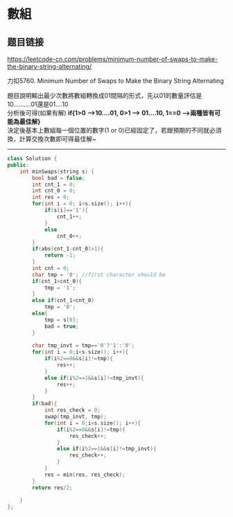 # 數組

## 题目链接

https://leetcode-cn.com/problems/minimum-number-of-swaps-to-make-the-binary-string-alternating/

力扣5760. Minimum Number of Swaps to Make the Binary String Alternating

題目說明輸出最少次數將數組轉換成01間隔的形式，先以01的數量評估是10..........01還是01....10     
分析後可得(如果有解) **if{1>0 -->10....01, 0>1 --> 01....10, 1==0 -->兩種皆有可能為最佳解}**    
決定後基本上數組每一個位置的數字(1 or 0)已經固定了，若跟預期的不同就必須換，計算交換次數即可得最佳解~

    
---------------------------------------

```cpp
class Solution {
public:
    int minSwaps(string s) {
        bool bad = false;
        int cnt_1 = 0;
        int cnt_0 = 0;
        int res = 0;
        for(int i = 0; i<s.size(); i++){
            if(s[i]=='1'){
                cnt_1++;
            }
            else
                cnt_0++;
        }
        if(abs(cnt_1-cnt_0)>1){
            return -1;
        }
        int cnt = 0;
        char tmp = '0'; //first character should be
        if(cnt_1>cnt_0){ 
            tmp = '1';
        }
        else if(cnt_1<cnt_0)
            tmp = '0';
        else{
            tmp = s[0];
            bad = true;
        }
            
        char tmp_invt = tmp=='0'?'1':'0';
        for(int i = 0;i<s.size(); i++){
            if(i%2==0&&s[i]!=tmp){
                res++;
            }
            else if(i%2==1&&s[i]!=tmp_invt){
                res++;
            }
        }
        if(bad){
            int res_check = 0;
            swap(tmp_invt, tmp);
            for(int i = 0;i<s.size(); i++){
                if(i%2==0&&s[i]!=tmp){
                    res_check++;
                }
                else if(i%2==1&&s[i]!=tmp_invt){
                    res_check++;
                }
            }
            res = min(res, res_check);
        }
        return res/2;
            
    }
};
```
